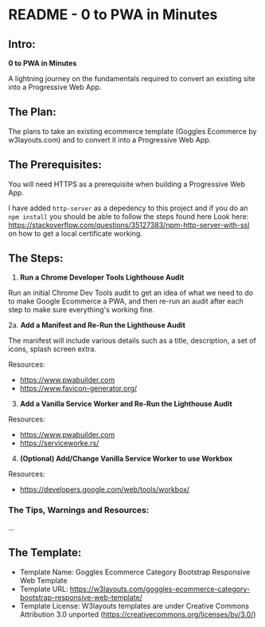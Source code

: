 # README - 0 to PWA in Minutes

## Intro:

**0 to PWA in Minutes**

A lightning journey on the fundamentals required to convert an existing site into a Progressive Web App.

## The Plan:

The plans to take an existing ecommerce template (Goggles Ecommerce by w3layouts.com) and to convert it into a Progressive Web App.

## The Prerequisites:

You will need HTTPS as a prerequisite when building a Progressive Web App.

I have added `http-server` as a depedency to this project and if you do an `npm install` you should be able to follow the steps found here Look here: https://stackoverflow.com/questions/35127383/npm-http-server-with-ssl on how to get a local certificate working.

## The Steps:

1. **Run a Chrome Developer Tools Lighthouse Audit**

Run an initial Chrome Dev Tools audit to get an idea of what we need to do to make Google Ecommerce a PWA, and then re-run an audit after each step to make sure everything's working fine.

2a. **Add a Manifest and Re-Run the Lighthouse Audit**

The manifest will include various details such as a title, description, a set of icons, splash screen extra.

Resources:
- https://www.pwabuilder.com
- https://www.favicon-generator.org/

3. **Add a Vanilla Service Worker and Re-Run the Lighthouse Audit**

Resources:
- https://www.pwabuilder.com
- https://serviceworke.rs/

4. **(Optional) Add/Change Vanilla Service Worker to use Workbox**

Resources:
- https://developers.google.com/web/tools/workbox/

### The Tips, Warnings and Resources:

...

## The Template:

- Template Name: Goggles Ecommerce Category Bootstrap Responsive Web Template
- Template URL: https://w3layouts.com/goggles-ecommerce-category-bootstrap-responsive-web-template/
- Template License: W3layouts templates are under Creative Commons Attribution 3.0 unported (https://creativecommons.org/licenses/by/3.0/)
